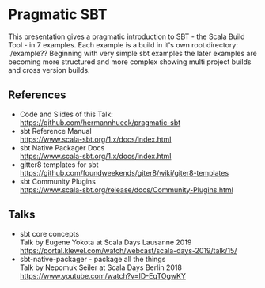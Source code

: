 # Pragmatic SBT

This presentation gives a pragmatic introduction to SBT - the Scala Build Tool -
in 7 examples. Each example is a build in it's own root directory: ./example??
Beginning with very simple sbt examples the later examples are becoming more
structured and more complex showing multi project builds and cross version builds.

## References

- Code and Slides of this Talk:<br/>
  https://github.com/hermannhueck/pragmatic-sbt
- sbt Reference Manual<br/>
  https://www.scala-sbt.org/1.x/docs/index.html
- sbt Native Packager Docs<br/>
  https://www.scala-sbt.org/1.x/docs/index.html
- gitter8 templates for sbt<br/>
  https://github.com/foundweekends/giter8/wiki/giter8-templates
- sbt Community Plugins<br/>
  https://www.scala-sbt.org/release/docs/Community-Plugins.html
  
## Talks

- sbt core concepts<br/>
  Talk by Eugene Yokota at Scala Days Lausanne 2019<br/>
  https://portal.klewel.com/watch/webcast/scala-days-2019/talk/15/
- sbt-native-packager - package all the things<br/>
  Talk by Nepomuk Seiler at Scala Days Berlin 2018<br/>
  https://www.youtube.com/watch?v=ID-EqTOgwKY
